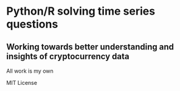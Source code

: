 # Python/R solving time series questions
## Working towards better understanding and insights of cryptocurrency data

All work is my own

MIT License

